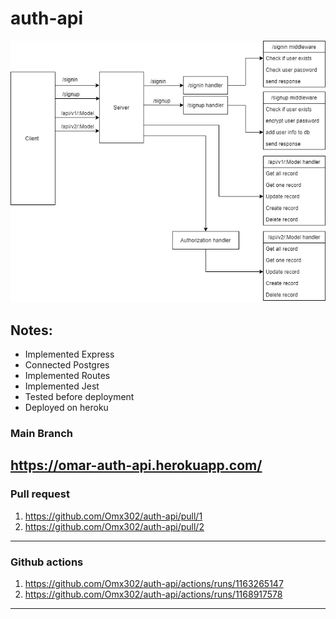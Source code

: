 # auth-api

![img](./Lab%20Schema.png)
## Notes:
- Implemented Express
- Connected Postgres
- Implemented Routes
- Implemented Jest
- Tested before deployment
- Deployed on heroku


### Main Branch
https://omar-auth-api.herokuapp.com/
---
### Pull request
1. https://github.com/Omx302/auth-api/pull/1
2. https://github.com/Omx302/auth-api/pull/2
---
### Github actions
1. https://github.com/Omx302/auth-api/actions/runs/1163265147
2. https://github.com/Omx302/auth-api/actions/runs/1168917578
----
